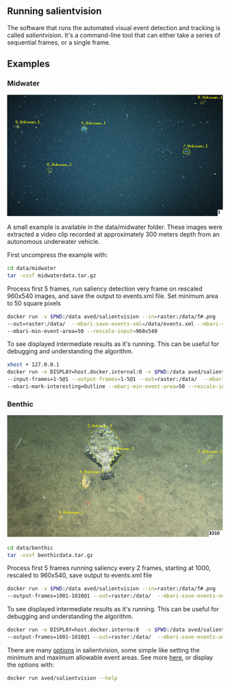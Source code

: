 ## Running salientvision

The software that runs the automated visual event detection and tracking is called *salientvision*.
It's a command-line tool that can either take a series of sequential frames, or a single frame.

 
## Examples


### Midwater 
![Midwater results](img/midwaterresults000003.jpg)

A small example is available in the data/midwater folder. These images were extracted a video clip recorded
at approximately 300 meters depth from an autonomous underwater vehicle.  

First uncompress the example with:
 
```bash 
cd data/midwater
tar -vzxf midwaterdata.tar.gz
```
Process first 5 frames, run saliency detection very frame on rescaled 960x540 images, and save the output to events.xml file.
Set minimum area to 50 square pixels
```bash 
docker run -v $PWD:/data aved/salientvision --in=raster:/data/f#.png  --input-frames=1-5@1 --output-frames=1-5@1 \
--out=raster:/data/  --mbari-save-events-xml=/data/events.xml --mbari-saliency-dist=1 --mbari-mark-interesting=Outline \
--mbari-min-event-area=50 --rescale-input=960x540
```



To see displayed intermediate results as it's running. This can be useful for debugging and understanding the algorithm.
```bash 
xhost + 127.0.0.1
docker run -e DISPLAY=host.docker.internal:0 -v $PWD:/data aved/salientvision --in=raster:/data/f#.png \
--input-frames=1-5@1 --output-frames=1-5@1 --out=raster:/data/  --mbari-save-events-xml=/data/events.xml \
--mbari-mark-interesting=Outline --mbari-min-event-area=50 --rescale-input=960x540 --mbari-display-results --mbari-rescale-display=640x480
```
  
### Benthic

![Benthic results](img/benthicresults001010.jpg)
```bash 
cd data/benthic
tar -vzxf benthicdata.tar.gz
```
Process first 5 frames running saliency every 2 frames, starting at 1000, rescaled to 960x540,  save output to events.xml file 
```bash 
docker run -v $PWD:/data aved/salientvision --in=raster:/data/f#.png  --input-frames=1001-1010@1 \
--output-frames=1001-1010@1 --out=raster:/data/  --mbari-save-events-xml=/data/events.xml  --rescale-input=960x540
```

To see displayed intermediate results as it's running. This can be useful for debugging and understanding the algorithm.
```bash 
docker run -e DISPLAY=host.docker.interna:0  -v $PWD:/data aved/salientvision --in=raster:/data/f#.png  --input-frames=1001-1010@1 \
--output-frames=1001-1010@1 --out=raster:/data/  --mbari-save-events-xml=/data/events.xml -rescale-input=960x540
``` 

There are many [options](doc/SALIENTVISIONOPTS.md) in salientvision, some simple like setting the minimum and maximum allowable event areas.  See more [here](OPTIONS.md), or display the options with:

 ```bash 
docker run aved/salientvision --help
```
